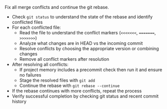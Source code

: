 Fix all merge conflicts and continue the git rebase.

- Check `git status` to understand the state of the rebase and identify conflicted files
- For each conflicted file:
  - Read the file to understand the conflict markers (`<<<<<<<`, `=======`, `>>>>>>>`)
  - Analyze what changes are in HEAD vs the incoming commit
  - Resolve conflicts by choosing the appropriate version or combining changes
  - Remove all conflict markers after resolution
- After resolving all conflicts:
  - If project memory includes a precommit check then run it and ensure no failures
  - Stage the resolved files with `git add`
  - Continue the rebase with `git rebase --continue`
- If the rebase continues with more conflicts, repeat the process
- Verify successful completion by checking git status and recent commit history
